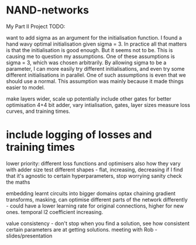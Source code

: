 # NAND-networks
My Part II Project
TODO:

want to add sigma as an argument for the initialisation function. I found a hand wavy optimal initialisation given sigma = 3.
In practice all that matters is that the initialisation is good enough. But it seems not to be. This is causing me to question
my assumptions. One of these assumptions is sigma = 3, which was chosen arbitrarily. By allowing sigma to be a parameter, I can more
easily try different initialisations, and even try some different initialisations in parallel.
One of such assumptions is even that we should use a normal. This assumption was mainly because it made things easier to model.

make layers wider, scale up
potentially include other gates for better optimisation
4+4 bit adder, vary intialisation, gates, layer sizes
measure loss curves, and training times.
# include logging of losses and training times
lower priority: different loss functions and optimisers
also how they vary with adder size
test different shapes - flat, increasing, decreasing
if I find that it's agnostic to certain hyperparameters, stop worrying
sanity check the maths

embedding learnt circuits into bigger domains
optax chaining gradient transforms, masking, can optimise different parts of the network differently - could have a lower learning rate for original connections, higher for new ones.
temporal l2 coefficient increasing.

value consistency - don't stop when you find a solution, see how consistent certain parameters are at getting solutions.
meeting with Rob - slides/presentation
